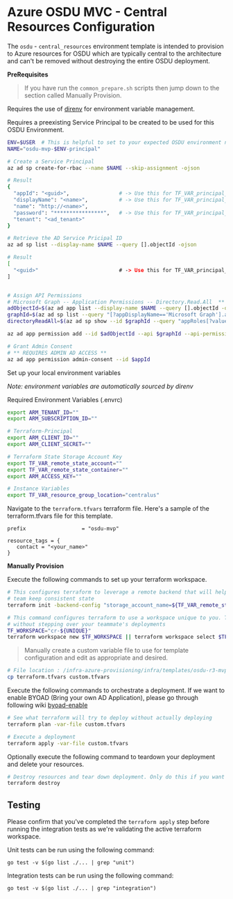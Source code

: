 # Azure OSDU MVC - Central Resources Configuration

The `osdu` - `central_resources` environment template is intended to provision to Azure resources for OSDU which are typically central to the architecture and can't be removed without destroying the entire OSDU deployment.

__PreRequisites__

> If you have run the `common_prepare.sh` scripts then jump down to the section called Manually Provision.

Requires the use of [direnv](https://direnv.net/) for environment variable management.

Requires a preexisting Service Principal to be created to be used for this OSDU Environment.

```bash
ENV=$USER  # This is helpful to set to your expected OSDU environment name.
NAME="osdu-mvp-$ENV-principal"

# Create a Service Principal
az ad sp create-for-rbac --name $NAME --skip-assignment -ojson

# Result
{
  "appId": "<guid>",                # -> Use this for TF_VAR_principal_appId
  "displayName": "<name>",          # -> Use this for TF_VAR_principal_name
  "name": "http://<name>",
  "password": "****************",   # -> Use this for TF_VAR_principal_password
  "tenant": "<ad_tenant>"
}

# Retrieve the AD Service Pricipal ID
az ad sp list --display-name $NAME --query [].objectId -ojson

# Result
[
  "<guid>"                          # -> Use this for TF_VAR_principal_objectId
]


# Assign API Permissions
# Microsoft Graph -- Application Permissions -- Directory.Read.All  ** GRANT ADMIN-CONSENT
adObjectId=$(az ad app list --display-name $NAME --query [].objectId -otsv)
graphId=$(az ad sp list --query "[?appDisplayName=='Microsoft Graph'].appId | [0]" --all -otsv)
directoryReadAll=$(az ad sp show --id $graphId --query "appRoles[?value=='Directory.Read.All'].id | [0]" -otsv)=Role

az ad app permission add --id $adObjectId --api $graphId --api-permissions $directoryReadAll

# Grant Admin Consent
# ** REQUIRES ADMIN AD ACCESS **
az ad app permission admin-consent --id $appId
```

Set up your local environment variables

*Note: environment variables are automatically sourced by direnv*

Required Environment Variables (.envrc)
```bash
export ARM_TENANT_ID=""
export ARM_SUBSCRIPTION_ID=""

# Terraform-Principal
export ARM_CLIENT_ID=""
export ARM_CLIENT_SECRET=""

# Terraform State Storage Account Key
export TF_VAR_remote_state_account=""
export TF_VAR_remote_state_container=""
export ARM_ACCESS_KEY=""

# Instance Variables
export TF_VAR_resource_group_location="centralus"
```

Navigate to the `terraform.tfvars` terraform file. Here's a sample of the terraform.tfvars file for this template.

```HCL
prefix                  = "osdu-mvp"

resource_tags = {
   contact = "<your_name>"
}
```

__Manually Provision__

Execute the following commands to set up your terraform workspace.

```bash
# This configures terraform to leverage a remote backend that will help you and your
# team keep consistent state
terraform init -backend-config "storage_account_name=${TF_VAR_remote_state_account}" -backend-config "container_name=${TF_VAR_remote_state_container}"

# This command configures terraform to use a workspace unique to you. This allows you to work
# without stepping over your teammate's deployments
TF_WORKSPACE="cr-${UNIQUE}"
terraform workspace new $TF_WORKSPACE || terraform workspace select $TF_WORKSPACE
```

> Manually create a custom variable file to use for template configuration and edit as appropriate and desired.

```bash
# File location : /infra-azure-provisioning/infra/templates/osdu-r3-mvp/central_resources
cp terraform.tfvars custom.tfvars
```

Execute the following commands to orchestrate a deployment.
If we want to enable BYOAD (Bring your own AD Application), please go through following wiki [byoad-enable](./../../../../docs/byoad-enable.md)

```bash
# See what terraform will try to deploy without actually deploying
terraform plan -var-file custom.tfvars

# Execute a deployment
terraform apply -var-file custom.tfvars
```

Optionally execute the following command to teardown your deployment and delete your resources.

```bash
# Destroy resources and tear down deployment. Only do this if you want to destroy your deployment.
terraform destroy
```

## Testing

Please confirm that you've completed the `terraform apply` step before running the integration tests as we're validating the active terraform workspace.

Unit tests can be run using the following command:

```
go test -v $(go list ./... | grep "unit")
```

Integration tests can be run using the following command:

```
go test -v $(go list ./... | grep "integration")
```

